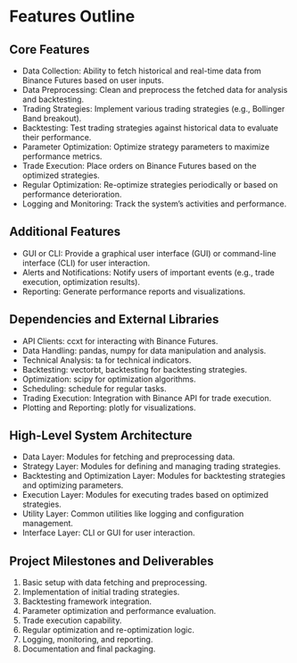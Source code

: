 # Features Outline
## Core Features
- Data Collection: Ability to fetch historical and real-time data from Binance Futures based on user inputs.
- Data Preprocessing: Clean and preprocess the fetched data for analysis and backtesting.
- Trading Strategies: Implement various trading strategies (e.g., Bollinger Band breakout).
- Backtesting: Test trading strategies against historical data to evaluate their performance.
- Parameter Optimization: Optimize strategy parameters to maximize performance metrics.
- Trade Execution: Place orders on Binance Futures based on the optimized strategies.
- Regular Optimization: Re-optimize strategies periodically or based on performance deterioration.
- Logging and Monitoring: Track the system’s activities and performance.

## Additional Features
- GUI or CLI: Provide a graphical user interface (GUI) or command-line interface (CLI) for user interaction.
- Alerts and Notifications: Notify users of important events (e.g., trade execution, optimization results).
- Reporting: Generate performance reports and visualizations.

## Dependencies and External Libraries
- API Clients: ccxt for interacting with Binance Futures.
- Data Handling: pandas, numpy for data manipulation and analysis.
- Technical Analysis: ta for technical indicators.
- Backtesting: vectorbt, backtesting for backtesting strategies.
- Optimization: scipy for optimization algorithms.
- Scheduling: schedule for regular tasks.
- Trading Execution: Integration with Binance API for trade execution.
- Plotting and Reporting: plotly for visualizations.

## High-Level System Architecture
- Data Layer: Modules for fetching and preprocessing data.
- Strategy Layer: Modules for defining and managing trading strategies.
- Backtesting and Optimization Layer: Modules for backtesting strategies and optimizing parameters.
- Execution Layer: Modules for executing trades based on optimized strategies.
- Utility Layer: Common utilities like logging and configuration management.
- Interface Layer: CLI or GUI for user interaction.

## Project Milestones and Deliverables
1. Basic setup with data fetching and preprocessing.
2. Implementation of initial trading strategies.
3. Backtesting framework integration.
4. Parameter optimization and performance evaluation.
5. Trade execution capability.
6. Regular optimization and re-optimization logic.
7. Logging, monitoring, and reporting.
8. Documentation and final packaging.